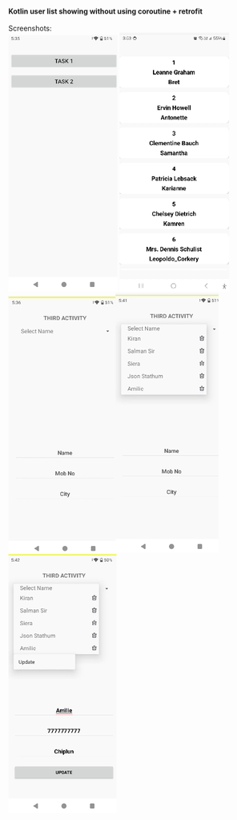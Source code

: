 <br><b>Kotlin user list showing without using coroutine + retrofit</b></br>
<br>Screenshots:</br>
<img src="/screenshots/task_button.png"/> <img src="/screenshots/img1.png"/>  <img src="/screenshots/task2_view.png"/><img src="/screenshots/listview.png"/><img src="/screenshots/list_updateview.png"/>
